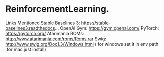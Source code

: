 # ReinforcementLearning.

Links Mentioned
Stable Baselines 3: https://stable-baselines3.readthedocs...
OpenAI Gym: https://gym.openai.com/
PyTorch: https://pytorch.org/
Atarimania ROMs: http://www.atarimania.com/roms/Roms.rar
Swig: http://www.swig.org/Doc1.3/Windows.html ( for windows set it in env path ,for mac just install)
